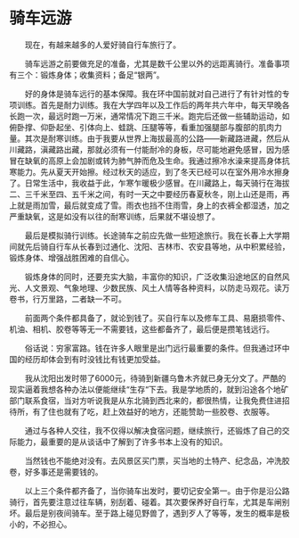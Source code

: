 # 骑车远游  

&emsp;&emsp;现在，有越来越多的人爱好骑自行车旅行了。  

&emsp;&emsp;骑车远游之前要做充足的准备，尤其是数千公里以外的远距离骑行。准备事项有三个：锻炼身体；收集资料；备足“银两”。  

&emsp;&emsp;好的身体是骑车远行的基本保障。我在环中国前就对自己进行了有针对性的专项训练。首先是耐力训练。我在大学四年以及工作后的两年共六年中，每天早晚各长跑一次，最远时跑一万米，通常情况下跑三千米。跑完后还做一些辅助运动，如俯卧撑、仰卧起坐、引体向上、蛙跳、压腿等等，看重加强腿部与腹部的肌肉力量。其次是耐寒训练。由于我要从世界上海拔最高的公路——新藏路进藏，然后从川藏路，滇藏路出藏，那就必须有一付能耐冷的身板，尽可能地避免感冒，因为感冒在缺氧的高原上会加剧或转为肺气肿而危及生命。我通过擦冷水澡来提高身体抗寒能力。先从夏天开始擦。经过秋天的适应，到了冬天已经可以在室外用冷水擦身了。日常生活中，我收益于此，乍寒乍暖极少感冒。在川藏路上，每天骑行在海拔二、三千米至四、五千米之间，有时一天之中要经历春夏秋冬，刚上山还是雨，再上就是雨加雪，最后就变成了雪。雨衣也挡不住雨雪，身上的衣裤全都湿透，加之严重缺氧，这是如没有以往的耐寒训练，后果就不堪设想了。  

&emsp;&emsp;最后是模拟骑行训练。长途骑车之前应先做一些短途旅行。我在长春上大学期间就先后骑自行车从长春到过通化、沈阳、吉林市、农安县等地，从中积累经验，锻炼身体、增强战胜困难的自信心。  

&emsp;&emsp;锻炼身体的同时，还要充实大脑，丰富你的知识，广泛收集沿途地区的自然风光、人文景观、气象地理、少数民族、风土人情等各种资料，以防走马观花。读万卷书，行万里路，二者缺一不可。  

&emsp;&emsp;前面两个条件都具备了，就论到钱了。买自行车以及修车工具、易磨损零件、机油、相机、胶卷等等无一不需要钱，这些都备齐了，最后便是攒笔钱远行。  

&emsp;&emsp;俗话说：穷家富路。钱在许多人眼里是出门远行最重要的条件。但我通过环中国的经历却体会到有时没钱比有钱更加受益。  

&emsp;&emsp;我从沈阳出发时带了6000元，待骑到新疆乌鲁木齐就已身无分文了。严酷的现实逼着我想各种办法以便能继续“生存“下去。我是学地质的，就到沿途各个地矿部门联系食宿，当对方听说我是从东北骑到西北来的，都很热情，让我免费住进招待所，有了住也就有了吃，赶上效益好的地方，还能赞助一些胶卷、衣服等。  

&emsp;&emsp;通过与各种人交往，我不仅得以解决食宿问题，继续旅行，还锻炼了自己的交际能力，最重要的是从谈话中了解到了许多书本上没有的知识。  

&emsp;&emsp;当然钱也不能绝对没有。去风景区买门票，买当地的土特产、纪念品，冲洗胶卷，好多事还是需要钱的。  

&emsp;&emsp;以上三个条件都齐备了，当你骑车出发时，要切记安全第一。由于你是沿公路骑行，首先要注意过往车辆，别刮着、碰着。其次要保养好自行车，尤其是车闸别坏。最后是别夜间骑车。至于路上碰见野兽了，遇到歹人了等等，发生的概率是极小的，不必担心。  